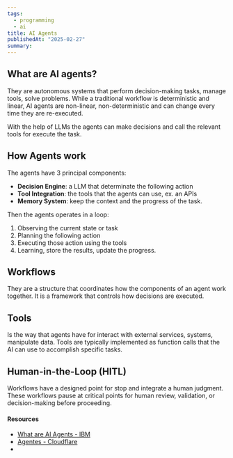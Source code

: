 ```yaml
---
tags:
  - programming
  - ai
title: AI Agents
publishedAt: "2025-02-27"
summary:
---
```


## What are AI agents?

They are autonomous systems that perform decision-making tasks, manage tools, solve problems. While a traditional workflow is deterministic and linear, AI agents are non-linear, non-deterministic and can change every time they are re-executed.

With the help of LLMs the agents can make decisions and call the relevant tools for execute the task.

## How Agents work

The agents have 3 principal components:

- **Decision Engine**: a LLM that determinate the following action
- **Tool Integration**: the tools that the agents can use, ex. an APIs
- **Memory System**: keep the context and the progress of the task.

Then the agents operates in a loop:

1. Observing the current state or task
2. Planning the following action
3. Executing those action using the tools
4. Learning, store the results, update the progress.

## Workflows

They are a structure that coordinates how the components of an agent work together. It is a framework that controls how decisions are executed.

## Tools

Is the way that agents have for interact with external services, systems, manipulate data. Tools are typically implemented as function calls that the AI can use to accomplish specific tasks.

## Human-in-the-Loop (HITL)

Workflows have a designed point for stop and integrate a human judgment. These workflows pause at critical points for human review, validation, or decision-making before proceeding.

#### Resources

- [What are AI Agents - IBM](https://www.ibm.com/think/topics/ai-agents)
- [Agentes - Cloudflare](https://developers.cloudflare.com/agents/concepts/what-are-agents/)
-
